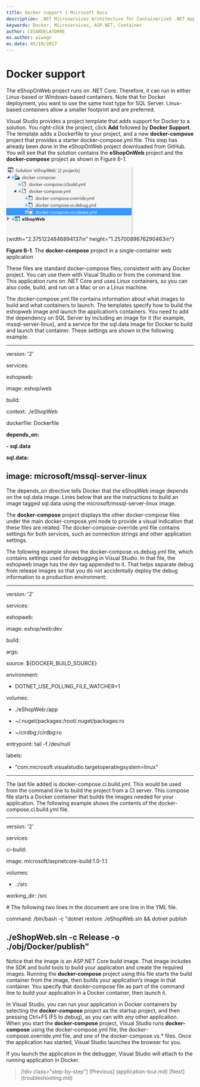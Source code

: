 ```yaml
---
title: Docker support | Microsoft Docs 
description: .NET Microservices Architecture for Containerized .NET Applications | Docker support
keywords: Docker, Microservices, ASP.NET, Container
author: CESARDELATORRE
ms.author: wiwagn
ms.date: 05/19/2017
---
```

# Docker support

The eShopOnWeb project runs on .NET Core. Therefore, it can run in either Linux-based or Windows-based containers. Note that for Docker deployment, you want to use the same host type for SQL Server. Linux-based containers allow a smaller footprint and are preferred.

Visual Studio provides a project template that adds support for Docker to a solution. You right-click the project, click **Add** followed by **Docker Support**. The template adds a Dockerfile to your project, and a new **docker-compose** project that provides a starter docker-compose.yml file. This step has already been done in the eShopOnWeb project downloaded from GitHub. You will see that the solution contains the **eShopOnWeb** project and the **docker-compose** project as shown in Figure 6-1.

![](./media/image1.png){width="2.3751224846894137in" height="1.2570089676290463in"}

**Figure 6-1**. The **docker-compose** project in a single-container web application

These files are standard docker-compose files, consistent with any Docker project. You can use them with Visual Studio or from the command line. This application runs on .NET Core and uses Linux containers, so you can also code, build, and run on a Mac or on a Linux machine.

The docker-compose.yml file contains information about what images to build and what containers to launch. The templates specify how to build the eshopweb image and launch the application’s containers. You need to add the dependency on SQL Server by including an image for it (for example, mssql-server-linux), and a service for the sql.data image for Docker to build and launch that container. These settings are shown in the following example:

  -----------------------------------------
  version: '2'
  
  services:
  
  eshopweb:
  
  image: eshop/web
  
  build:
  
  context: ./eShopWeb
  
  dockerfile: Dockerfile
  
  **depends\_on:**
  
  **- sql.data**
  
  **sql.data:**
  
  **image: microsoft/mssql-server-linux**
  -----------------------------------------

The depends\_on directive tells Docker that the eShopWeb image depends on the sql.data image. Lines below that are the instructions to build an image tagged sql.data using the microsoft/mssql-server-linux image.

The **docker-compose** project displays the other docker-compose files under the main docker-compose.yml node to provide a visual indication that these files are related. The docker-compose-override.yml file contains settings for both services, such as connection strings and other application settings.

The following example shows the docker-compose.vs.debug.yml file, which contains settings used for debugging in Visual Studio. In that file, the eshopweb image has the dev tag appended to it. That helps separate debug from release images so that you do not accidentally deploy the debug information to a production environment:

  ------------------------------------------------------------
  version: '2'
  
  services:
  
  eshopweb:
  
  image: eshop/web:dev
  
  build:
  
  args:
  
  source: \${DOCKER\_BUILD\_SOURCE}
  
  environment:
  
  - DOTNET\_USE\_POLLING\_FILE\_WATCHER=1
  
  volumes:
  
  - ./eShopWeb:/app
  
  - \~/.nuget/packages:/root/.nuget/packages:ro
  
  - \~/clrdbg:/clrdbg:ro
  
  entrypoint: tail -f /dev/null
  
  labels:
  
  - "com.microsoft.visualstudio.targetoperatingsystem=linux"
  ------------------------------------------------------------

The last file added is docker-compose.ci.build.yml. This would be used from the command line to build the project from a CI server. This compose file starts a Docker container that builds the images needed for your application. The following example shows the contents of the docker-compose.ci.build.yml file.

  --------------------------------------------------------------------------
  version: '2'
  
  services:
  
  ci-build:
  
  image: microsoft/aspnetcore-build:1.0-1.1
  
  volumes:
  
  - .:/src
  
  working\_dir: /src
  
  \# The following two lines in the document are one line in the YML file.
  
  command: /bin/bash -c "dotnet restore ./eShopWeb.sln && dotnet publish
  
  ./eShopWeb.sln -c Release -o ./obj/Docker/publish"
  --------------------------------------------------------------------------

Notice that the image is an ASP.NET Core build image. That image includes the SDK and build tools to build your application and create the required images. Running the **docker-compose** project using this file starts the build container from the image, then builds your application’s image in that container. You specify that docker-compose file as part of the command line to build your application in a Docker container, then launch it.

In Visual Studio, you can run your application in Docker containers by selecting the **docker-compose** project as the startup project, and then pressing Ctrl+F5 (F5 to debug), as you can with any other application. When you start the **docker-compose** project, Visual Studio runs **docker-compose** using the docker-compose.yml file, the docker-compose.override.yml file, and one of the docker-compose.vs.\* files. Once the application has started, Visual Studio launches the browser for you.

If you launch the application in the debugger, Visual Studio will attach to the running application in Docker.


>[!div class="step-by-step"]
[Previous] (application-tour.md)
[Next] (troubleshooting.md)
